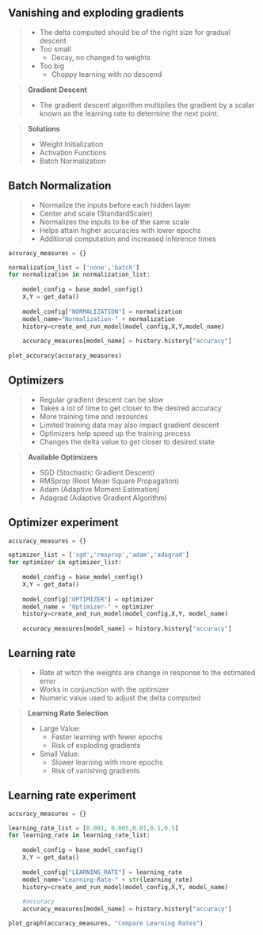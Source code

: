 
## Vanishing and exploding gradients

> - The delta computed should be of the right size for gradual descent
> - Too small
>   - Decay, no changed to weights 
> - Too big
>   - Choppy learning with no descend 

> **Gradient Descent**
> - The gradient descent algorithm multiplies the gradient by a scalar known as the learning rate to determine the next point.

> **Solutions**
> - Weight Initialization
> - Activation Functions
> - Batch Normalization

## Batch Normalization

> - Normalize the inputs before each hidden layer
> - Center and scale (StandardScaler)
> - Normalizes the inputs to be of the same scale
> - Helps attain higher accuracies with lower epochs
> - Additional computation and increased inference times

```python
accuracy_measures = {}

normalization_list = ['none','batch']
for normalization in normalization_list:
    
    model_config = base_model_config()
    X,Y = get_data()
    
    model_config["NORMALIZATION"] = normalization
    model_name="Normalization-" + normalization
    history=create_and_run_model(model_config,X,Y,model_name)
    
    accuracy_measures[model_name] = history.history["accuracy"]
    
plot_accuracy(accuracy_measures)
```


## Optimizers

> - Regular gradient descent can be slow
> - Takes a lot of time to get closer to the desired accuracy
> - More training time and resources
> - Limited training data may also impact gradient descent
> - Optimizers help speed up the training process
> - Changes the delta value to get closer to desired state

> **Available Optimizers**
> - SGD (Stochastic Gradient Descent)
> - RMSprop (Root Mean Square Propagation)
> - Adam (Adaptive Moment Estimation)
> - Adagrad (Adaptive Gradient Algorithm)

## Optimizer experiment

```python
accuracy_measures = {}

optimizer_list = ['sgd','rmsprop','adam','adagrad']
for optimizer in optimizer_list:
    
    model_config = base_model_config()
    X,Y = get_data()
    
    model_config["OPTIMIZER"] = optimizer
    model_name = "Optimizer-" + optimizer
    history=create_and_run_model(model_config,X,Y, model_name)
    
    accuracy_measures[model_name] = history.history["accuracy"]
```

## Learning rate

> - Rate at witch the weights are change in response to the estimated error
> - Works in conjunction with the optimizer
> - Numeric value used to adjust the delta computed


> **Learning Rate Selection**
> - Large Value:
>   - Faster learning with fewer epochs
>   - Risk of exploding gradients
> - Small Value:
>   - Slower learning with more epochs
>   - Risk of vanishing gradients

## Learning rate experiment

```python
accuracy_measures = {}

learning_rate_list = [0.001, 0.005,0.01,0.1,0.5]
for learning_rate in learning_rate_list:
    
    model_config = base_model_config()
    X,Y = get_data()
    
    model_config["LEARNING_RATE"] = learning_rate
    model_name="Learning-Rate-" + str(learning_rate)
    history=create_and_run_model(model_config,X,Y, model_name)
    
    #accuracy
    accuracy_measures[model_name] = history.history["accuracy"]

plot_graph(accuracy_measures, "Compare Learning Rates")
```


